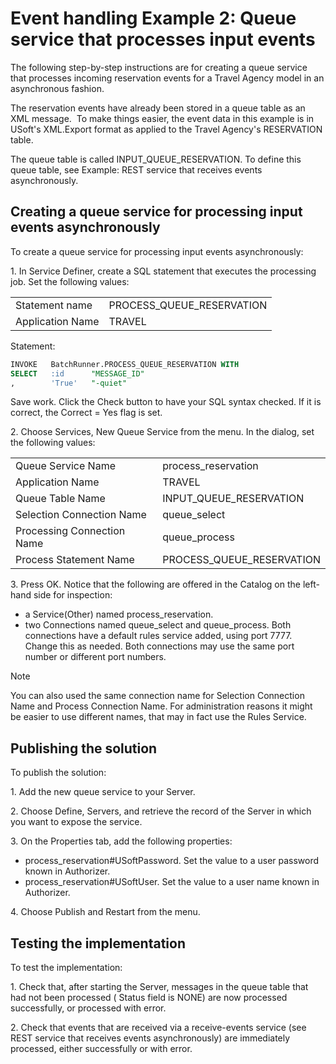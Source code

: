 # Event handling Example 2: Queue service that processes input events

The following step-by-step instructions are for creating a queue service that processes incoming reservation events for a Travel Agency model in an asynchronous fashion.

The reservation events have already been stored in a queue table as an XML message.  To make things easier, the event data in this example is in USoft's XML.Export format as applied to the Travel Agency's RESERVATION table.

The queue table is called INPUT_QUEUE_RESERVATION. To define this queue table, see Example: REST service that receives events asynchronously.

## Creating a queue service for processing input events asynchronously

To create a queue service for processing input events asynchronously:

1. In Service Definer, create a SQL statement that executes the processing job. Set the following values:

|        |        |
|--------|--------|
|Statement name|PROCESS_QUEUE_RESERVATION|
|Application Name|TRAVEL  |



Statement:

```sql
INVOKE   BatchRunner.PROCESS_QUEUE_RESERVATION WITH 
SELECT   :id      "MESSAGE_ID"
,        'True'   "-quiet"
```

Save work. Click the Check button to have your SQL syntax checked. If it is correct, the Correct = Yes flag is set.

2. Choose Services, New Queue Service from the menu. In the dialog, set the following values:

|        |        |
|--------|--------|
|Queue Service Name|process_reservation|
|Application Name|TRAVEL  |
|Queue Table Name|INPUT_QUEUE_RESERVATION|
|Selection Connection Name|queue_select|
|Processing Connection Name|queue_process|
|Process Statement Name|PROCESS_QUEUE_RESERVATION|



3. Press OK. Notice that the following are offered in the Catalog on the left-hand side for inspection:

- a Service(Other) named process_reservation.  
- two Connections named queue_select and queue_process. Both connections have a default rules service added, using port 7777. Change this as needed. Both connections may use the same port number or different port numbers.

> [!NOTE]
> You can also used the same connection name for Selection Connection Name and Process Connection Name. For administration reasons it might be easier to use different names, that may in fact use the Rules Service.

## Publishing the solution

To publish the solution:

1. Add the new queue service to your Server.

2. Choose Define, Servers, and retrieve the record of the Server in which you want to expose the service.

3. On the Properties tab, add the following properties:

- process_reservation#USoftPassword. Set the value to a user password known in Authorizer.
- process_reservation#USoftUser. Set the value to a user name known in Authorizer.

4. Choose Publish and Restart from the menu.

## Testing the implementation

To test the implementation:

1. Check that, after starting the Server, messages in the queue table that had not been processed ( Status field is NONE) are now processed successfully, or processed with error.

2. Check that events that are received via a receive-events service (see REST service that receives events asynchronously) are immediately processed, either successfully or with error.